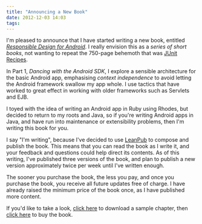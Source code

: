 ```yaml
---
title: "Announcing a New Book"
date: 2012-12-03 14:03
tags: 
---
```

I'm pleased to announce that I have started writing a new book, entitled [*Responsible Design for Android*](https://link.jbrains.ca/SpIUHM). I really envision this as a *series of short books*, not wanting to repeat the 750-page behemoth that was [JUnit Recipes](https://link.jbrains.ca/TEDGGm). 

In Part 1, *Dancing with the Android SDK*, I explore a sensible architecture for the basic Android app, emphasising *context independence* to avoid letting the Android framework swallow my app whole. I use tactics that have worked to great effect in working with older frameworks such as Servlets and EJB.

I toyed with the idea of writing an Android app in Ruby using Rhodes, but decided to return to my roots and Java, so if you're writing Android apps in Java, and have run into maintenance or extensibility problems, then I'm writing this book for you.

I say "I'm writing", because I've decided to use [LeanPub](https://www.leanpub.com) to compose and publish the book. This means that you can read the book as I write it, and your feedback and questions could help direct its contents. As of this writing, I've published three versions of the book, and plan to publish a new version approximately twice per week until I've written enough.

The sooner you purchase the book, the less you pay, and once you purchase the book, you receive all future updates free of charge. I have already raised the minimum price of the book once, as I have published more content.

If you'd like to take a look, [click here](https://link.jbrains.ca/XfFImB) to download a sample chapter, then [click here](https://link.jbrains.ca/SpIUHM) to buy the book.
